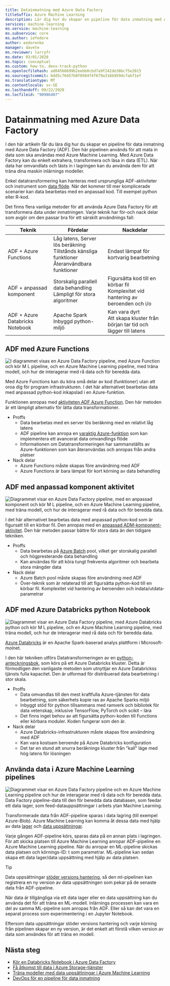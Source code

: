 ```yaml
---
title: Datainmatning med Azure Data Factory
titleSuffix: Azure Machine Learning
description: Lär dig hur du skapar en pipeline för data inmatning med Azure Data Factory.
services: machine-learning
ms.service: machine-learning
ms.subservice: core
ms.author: iefedore
author: eedorenko
manager: davete
ms.reviewer: larryfr
ms.date: 03/01/2020
ms.topic: conceptual
ms.custom: how-to, devx-track-python
ms.openlocfilehash: ad04566699b2eebb0cbd7a9f242de38bc75e2015
ms.sourcegitcommit: bdd5c76457b0f0504f4f679a316b959dcfabf1ef
ms.translationtype: MT
ms.contentlocale: sv-SE
ms.lasthandoff: 09/22/2020
ms.locfileid: "90986407"
---
```

# <a name="data-ingestion-with-azure-data-factory"></a>Datainmatning med Azure Data Factory

I den här artikeln får du lära dig hur du skapar en pipeline för data inmatning med Azure Data Factory (ADF). Den här pipelinen används för att mata in data som ska användas med Azure Machine Learning. Med Azure Data Factory kan du enkelt extrahera, transformera och läsa in data (ETL). När data har omvandlats och lästs in i lagringen kan du använda dem för att träna dina maskin inlärnings modeller.

Enkel datatransformering kan hanteras med ursprungliga ADF-aktiviteter och instrument som [data flöde](https://docs.microsoft.com/azure/data-factory/control-flow-execute-data-flow-activity). När det kommer till mer komplicerade scenarier kan data bearbetas med en anpassad kod. Till exempel python eller R-kod.

Det finns flera vanliga metoder för att använda Azure Data Factory för att transformera data under inmatningen. Varje teknik har för-och nack delar som avgör om den passar bra för ett särskilt användnings fall:

| Teknik | Fördelar | Nackdelar |
| ----- | ----- | ----- |
| ADF + Azure Functions | Låg latens, Server lös beräkning</br>Tillstånds känsliga funktioner</br>Återanvändbara funktioner | Endast lämpat för kortvarig bearbetning |
| ADF + anpassad komponent | Storskalig parallell data behandling</br>Lämpligt för stora algoritmer | Figursätta kod till en körbar fil</br>Komplexitet vid hantering av beroenden och i/o |
| ADF + Azure Databricks Notebook | Apache Spark</br>Inbyggd python-miljö | Kan vara dyrt</br>Att skapa kluster från början tar tid och lägger till latens

## <a name="adf-with-azure-functions"></a>ADF med Azure Functions

![I diagrammet visas en Azure Data Factory pipeline, med Azure Function och kör M L pipeline, och en Azure Machine Learning pipeline, med träna modell, och hur de interagerar med rå data och för beredda data.](media/how-to-data-ingest-adf/adf-function.png)

Med Azure Functions kan du köra små delar av kod (funktioner) utan att oroa dig för program infrastrukturen. I det här alternativet bearbetas data med anpassad python-kod inkapslad i en Azure-funktion. 

Funktionen anropas med [aktiviteten ADF Azure Function](https://docs.microsoft.com/azure/data-factory/control-flow-azure-function-activity). Den här metoden är ett lämpligt alternativ för lätta data transformationer. 

* Proffs
    * Data bearbetas med en server lös beräkning med en relativt låg latens
    * ADF pipeline kan anropa en [varaktig Azure-funktion](/azure/azure-functions/durable/durable-functions-overview) som kan implementera ett avancerat data omvandlings flöde 
    * Informationen om Datatransformeringen har sammanställts av Azure-funktionen som kan återanvändas och anropas från andra platser
* Nack delar
    * Azure Functions måste skapas före användning med ADF
    * Azure Functions är bara lämpat för kort körning av data behandling

## <a name="adf-with-custom-component-activity"></a>ADF med anpassad komponent aktivitet

![Diagrammet visar en Azure Data Factory pipeline, med en anpassad komponent och kör M L pipeline, och en Azure Machine Learning pipeline, med träna modell, och hur de interagerar med rå data och för beredda data.](media/how-to-data-ingest-adf/adf-customcomponent.png)

I det här alternativet bearbetas data med anpassad python-kod som är figursatt till en körbar fil. Den anropas med en [anpassad ADM-komponent-aktivitet](https://docs.microsoft.com/azure/data-factory/transform-data-using-dotnet-custom-activity). Den här metoden passar bättre för stora data än den tidigare tekniken.

* Proffs
    * Data bearbetas på [Azure Batch](https://docs.microsoft.com/azure/batch/batch-technical-overview) pool, vilket ger storskalig parallell och högpresterande data behandling
    * Kan användas för att köra tungt frekventa algoritmer och bearbeta stora mängder data
* Nack delar
    * Azure Batch pool måste skapas före användning med ADF
    * Över-teknik som är relaterad till att figursätta python-kod till en körbar fil. Komplexitet vid hantering av beroenden och indata/utdata-parametrar

## <a name="adf-with-azure-databricks-python-notebook"></a>ADF med Azure Databricks python Notebook

![Diagrammet visar en Azure Data Factory pipeline, med Azure Databricks python och kör M L pipeline, och en Azure Machine Learning pipeline, med träna modell, och hur de interagerar med rå data och för beredda data.](media/how-to-data-ingest-adf/adf-databricks.png)

[Azure Databricks](https://azure.microsoft.com/services/databricks/) är en Apache Spark-baserad analys plattform i Microsoft-molnet.

I den här tekniken utförs Datatransformeringen av en [python-anteckningsbok](https://docs.microsoft.com/azure/data-factory/transform-data-using-databricks-notebook), som körs på ett Azure Databricks kluster. Detta är förmodligen den vanligaste metoden som utnyttjar en Azure Databrickss tjänsts fulla kapacitet. Den är utformad för distribuerad data bearbetning i stor skala.

* Proffs
    * Data omvandlas till den mest kraftfulla Azure-tjänsten för data bearbetning, som säkerhets kopie ras av Apache Sparks miljö
    * Inbyggt stöd för python tillsammans med ramverk och bibliotek för data vetenskap, inklusive TensorFlow, PyTorch och scikit – lära
    * Det finns inget behov av att figursätta python-koden till Functions eller körbara moduler. Koden fungerar som den är.
* Nack delar
    * Azure Databricks-infrastrukturen måste skapas före användning med ADF
    * Kan vara kostsam beroende på Azure Databricks konfiguration
    * Det tar en stund att snurra beräknings kluster från "kall" läge med hög latens för lösningen 
    

## <a name="consuming-data-in-azure-machine-learning-pipelines"></a>Använda data i Azure Machine Learning pipelines

![Diagrammet visar en Azure Data Factory pipeline och en Azure Machine Learning pipeline och hur de interagerar med rå data och för beredda data. Data Factory pipeline-data till den för beredda data databasen, som feedar ett data lager, som feed-datauppsättningar i arbets ytan Machine Learning.](media/how-to-data-ingest-adf/aml-dataset.png)

Transformerade data från ADF-pipeline sparas i data lagring (till exempel Azure-Blob). Azure Machine Learning kan komma åt dessa data med hjälp av data [lager](https://docs.microsoft.com/azure/machine-learning/how-to-access-data#create-and-register-datastores) och [data uppsättningar](https://docs.microsoft.com/azure/machine-learning/how-to-create-register-datasets).

Varje gången ADF-pipeline körs, sparas data på en annan plats i lagringen. För att skicka platsen till Azure Machine Learning anropar ADF-pipeline en Azure Machine Learning pipeline. När du anropar en ML-pipeline skickas data platsen och körnings-ID: t som parametrar. ML-pipeline kan sedan skapa ett data lager/data uppsättning med hjälp av data platsen. 

> [!TIP]
> Data uppsättningar [stöder versions hantering](https://docs.microsoft.com/azure/machine-learning/how-to-version-track-datasets), så den ml-pipelinen kan registrera en ny version av data uppsättningen som pekar på de senaste data från ADF-pipeline.

När data är tillgängliga via ett data lager eller en data uppsättning kan du använda det för att träna en ML-modell. Inlärnings processen kan vara en del av samma ML-pipeline som anropas från ADF. Eller så kan det vara en separat process som experimentering i en Jupyter Notebook.

Eftersom data uppsättningar stöder versions hantering och varje körning från pipelinen skapar en ny version, är det enkelt att förstå vilken version av data som användes för att träna en modell.

## <a name="next-steps"></a>Nästa steg

* [Kör en Databricks Notebook i Azure Data Factory](https://docs.microsoft.com/azure/data-factory/transform-data-using-databricks-notebook)
* [Få åtkomst till data i Azure Storage-tjänster](https://docs.microsoft.com/azure/machine-learning/how-to-access-data#create-and-register-datastores)
* [Träna modeller med data uppsättningar i Azure Machine Learning](https://docs.microsoft.com/azure/machine-learning/how-to-train-with-datasets)
* [DevOps för en pipeline för data inmatning](https://docs.microsoft.com/azure/machine-learning/how-to-cicd-data-ingestion)

